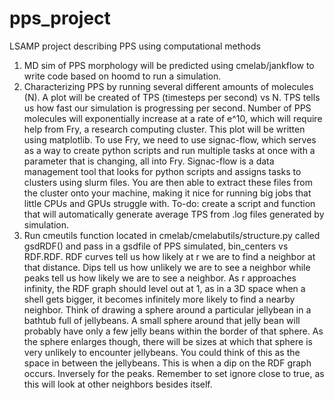 # pps_project
LSAMP project describing PPS using computational methods

1. MD sim of PPS morphology will be predicted using cmelab/jankflow to write
code based on hoomd to run a simulation.
2. Characterizing PPS by running several different amounts of molecules (N).
A plot will be created of TPS (timesteps per second) vs N.
TPS tells us how fast our simulation is progressing per second.
Number of PPS molecules will exponentially increase at a rate of e^10,
which will require help from Fry, a research computing cluster. This plot will
be written using matplotlib. To use Fry, we need to use signac-flow, which
serves as a way to create python scripts and run multiple tasks at once with
a parameter that is changing, all into Fry. Signac-flow is a data management
tool that looks for python scripts and assigns tasks to clusters using slurm
files. You are then able to extract these files from the cluster onto your
machine, making it nice for running big jobs that little CPUs and GPUs
struggle with.
To-do:
create a script and function that will automatically generate average TPS 
from .log files generated by simulation. 
3. Run cmeutils function located in cmelab/cmelabutils/structure.py called
gsdRDF() and pass in a gsdfile of PPS simulated, bin_centers vs  RDF.RDF.
RDF curves tell us how likely at r we are to find a neighbor at that
distance. Dips tell us how unlikely we are to see a neighbor while peaks
tell us how likely we are to see a neighbor. As r approaches infinity, the 
RDF graph should level out at 1, as in a 3D space when a shell gets bigger,
it becomes infinitely more likely to find a nearby neighbor. Think of drawing
a sphere around a particular jellybean in a bathtub full of jellybeans. A
small sphere around that jelly bean will probably have only a few jelly beans
within the border of that sphere. As the sphere enlarges though, there will 
be sizes at which that sphere is very unlikely to encounter jellybeans. You
could think of this as the space in between the jellybeans. This is when a
dip on the RDF graph occurs. Inversely for the peaks. Remember to set ignore
close to true, as this will look at other neighbors besides itself.
